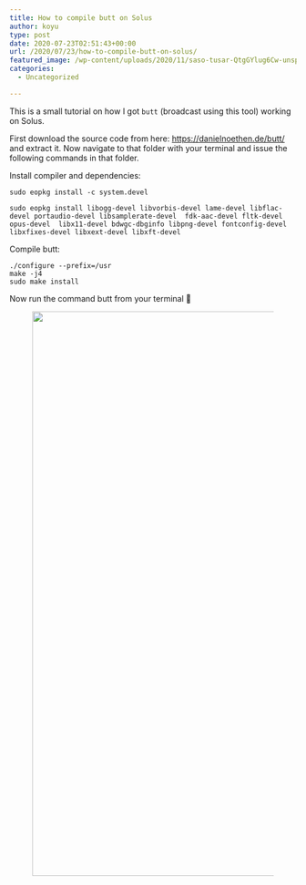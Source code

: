 ```yaml
---
title: How to compile butt on Solus
author: koyu
type: post
date: 2020-07-23T02:51:43+00:00
url: /2020/07/23/how-to-compile-butt-on-solus/
featured_image: /wp-content/uploads/2020/11/saso-tusar-QtgGYlug6Cw-unsplash.jpg
categories:
  - Uncategorized

---
```

This is a small tutorial on how I got&nbsp;`butt`&nbsp;(broadcast using this tool) working on Solus.

First download the source code from here:&nbsp;<a href="https://danielnoethen.de/butt/" target="_blank" rel="noreferrer noopener">https://danielnoethen.de/butt/</a>  
and extract it. Now navigate to that folder with your terminal and issue the following commands in that folder.

Install compiler and dependencies:

<pre class="wp-block-code"><code>sudo eopkg install -c system.devel

sudo eopkg install libogg-devel libvorbis-devel lame-devel libflac-devel portaudio-devel libsamplerate-devel  fdk-aac-devel fltk-devel  opus-devel  libx11-devel bdwgc-dbginfo libpng-devel fontconfig-devel libxfixes-devel libxext-devel libxft-devel</code></pre>

Compile butt:

<pre class="wp-block-code"><code>./configure --prefix=/usr
make -j4
sudo make install</code></pre>

Now run the command butt from your terminal&nbsp;🎉<figure class="wp-block-image size-full is-resized">

<img loading="lazy" src="https://web.koyu.space/wp-content/uploads/2020/09/1595465454-290531-877d9f0c099bd7ad.png" alt="" class="wp-image-94" width="1653" height="991" srcset="https://web.koyu.space/wp-content/uploads/2020/09/1595465454-290531-877d9f0c099bd7ad.png 1653w, https://web.koyu.space/wp-content/uploads/2020/09/1595465454-290531-877d9f0c099bd7ad-300x180.png 300w, https://web.koyu.space/wp-content/uploads/2020/09/1595465454-290531-877d9f0c099bd7ad-1024x614.png 1024w, https://web.koyu.space/wp-content/uploads/2020/09/1595465454-290531-877d9f0c099bd7ad-768x460.png 768w, https://web.koyu.space/wp-content/uploads/2020/09/1595465454-290531-877d9f0c099bd7ad-1536x921.png 1536w, https://web.koyu.space/wp-content/uploads/2020/09/1595465454-290531-877d9f0c099bd7ad-1200x719.png 1200w" sizes="(max-width: 1653px) 100vw, 1653px" /> </figure>